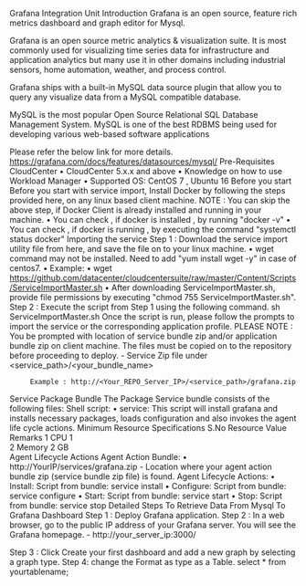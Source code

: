 Grafana Integration Unit
Introduction
Grafana is an open source, feature rich metrics dashboard and graph editor for Mysql.

Grafana is an open source metric analytics & visualization suite. It is most commonly used for visualizing time series data for infrastructure and application analytics but many use it in other domains including industrial sensors, home automation, weather, and process control.

Grafana ships with a built-in MySQL data source plugin that allow you to query any visualize data from a MySQL compatible database.

MySQL is the most popular Open Source Relational SQL Database Management System. MySQL is one of the best RDBMS being used for developing various web-based software applications

Please refer the below link for more details.
https://grafana.com/docs/features/datasources/mysql/
Pre-Requisites
CloudCenter
•	CloudCenter 5.x.x and above
•	Knowledge on how to use Workload Manager
•	Supported OS: CentOS 7 , Ubuntu 16
Before you start
Before you start with service import, Install Docker by following the steps provided here, on any linux based client machine.
NOTE : You can skip the above step, if Docker Client is already installed and running in your machine.
•	You can check , if docker is installed , by running "docker -v"
•	You can check , if docker is running , by executing the command "systemctl status docker"
Importing the service
Step 1 : Download the service import utility file from here, and save the file on to your linux machine.
•	wget command may not be installed. Need to add "yum install wget -y" in case of centos7.
•	  Example: 
•	  wget https://github.com/datacenter/cloudcentersuite/raw/master/Content/Scripts/ServiceImportMaster.sh
•	After downloading ServiceImportMaster.sh, provide file permissions by executing "chmod 755 ServiceImportMaster.sh".
Step 2 : Execute the script from Step 1 using the following command.
    sh ServiceImportMaster.sh
Once the script is run, please follow the prompts to import the service or the corresponding application profile.
PLEASE NOTE : You be prompted with location of service bundle zip and/or application bundle zip on client machine. The files must be copied on to the repository before proceeding to deploy.
     - Service Zip file under <service_path>/<your_bundle_name>
                
         Example : http://<Your_REPO_Server_IP>/<service_path>/grafana.zip 
Service Package Bundle
The Package Service bundle consists of the following files:
Shell script:
•	service: This script will install grafana and installs necessary packages, loads configuration and also invokes the agent life cycle actions.
Minimum Resource Specifications
S.No	Resource	Value	Remarks
1	CPU	1	
2	Memory	2 GB	
Agent Lifecycle Actions
Agent Action Bundle:
•	http://YourIP/services/grafana.zip - Location where your agent action bundle zip (service bundle zip file) is found.
Agent Lifecycle Actions:
•	Install: Script from bundle: service install
•	Configure: Script from bundle: service configure
•	Start: Script from bundle: service start
•	Stop: Script from bundle: service stop
Detailed Steps To Retrieve Data From Mysql To Grafana Dashboard
Step 1 : Deploy Grafana application.
Step 2 : In a web browser, go to the public IP address of your Grafana server. You will see the Grafana homepage.
           - http://your_server_ip:3000/

Step 3 :   Click Create your first dashboard and  add a new graph by selecting a graph type.
Step 4: change the Format as type as a Table.
           select * from yourtablename;





